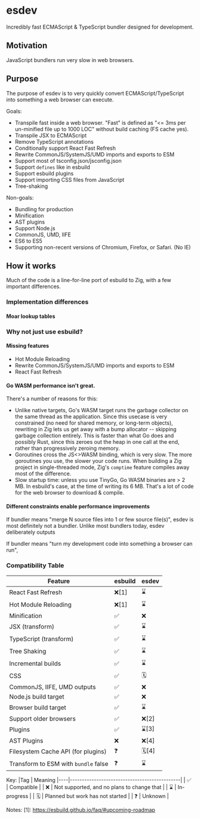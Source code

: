 # esdev

Incredibly fast ECMAScript & TypeScript bundler designed for development.

## Motivation

JavaScript bundlers run very slow in web browsers.

## Purpose

The purpose of esdev is to very quickly convert ECMAScript/TypeScript into something a web browser can execute.

Goals:

- Transpile fast inside a web browser. "Fast" is defined as "<= 3ms per un-minified file up to 1000 LOC" without build caching (FS cache yes).
- Transpile JSX to ECMAScript
- Remove TypeScript annotations
- Conditionally support React Fast Refresh
- Rewrite CommonJS/SystemJS/UMD imports and exports to ESM
- Support most of tsconfig.json/jsconfig.json
- Support `defines` like in esbuild
- Support esbuild plugins
- Support importing CSS files from JavaScript
- Tree-shaking

Non-goals:

- Bundling for production
- Minification
- AST plugins
- Support Node.js
- CommonJS, UMD, IIFE
- ES6 to ES5
- Supporting non-recent versions of Chromium, Firefox, or Safari. (No IE)

## How it works

Much of the code is a line-for-line port of esbuild to Zig, with a few important differences.

### Implementation differences

#### Moar lookup tables

### Why not just use esbuild?

#### Missing features

- Hot Module Reloading
- Rewrite CommonJS/SystemJS/UMD imports and exports to ESM
- React Fast Refresh

#### Go WASM performance isn't great.

There's a number of reasons for this:

- Unlike native targets, Go's WASM target runs the garbage collector on the same thread as the application. Since this usecase is very constrained (no need for shared memory, or long-term objects), rewriting in Zig lets us get away with a bump allocator -- skipping garbage collection entirely. This is faster than what Go does and possibly Rust, since this zeroes out the heap in one call at the end, rather than progressively zeroing memory.
- Goroutines cross the JS<>WASM binding, which is very slow. The more goroutines you use, the slower your code runs. When building a Zig project in single-threaded mode, Zig's `comptime` feature compiles away most of the difference.
- Slow startup time: unless you use TinyGo, Go WASM binaries are > 2 MB. In esbuild's case, at the time of writing its 6 MB. That's a lot of code for the web browser to download & compile.

#### Different constraints enable performance improvements

If bundler means "merge N source files into 1 or few source file(s)", esdev is most definitely not a bundler. Unlike most bundlers today, esdev deliberately outputs

If bundler means "turn my development code into something a browser can run",

### Compatibility Table

| Feature                              | esbuild | esdev |
| ------------------------------------ | ------- | ----- |
| React Fast Refresh                   | ❌[1]   | ⌛    |
| Hot Module Reloading                 | ❌[1]   | ⌛    |
| Minification                         | ✅      | ❌    |
| JSX (transform)                      | ✅      | ⌛    |
| TypeScript (transform)               | ✅      | ⌛    |
| Tree Shaking                         | ✅      | ⌛    |
| Incremental builds                   | ✅      | ⌛    |
| CSS                                  | ✅      | 🗓️    |
| CommonJS, IIFE, UMD outputs          | ✅      | ❌    |
| Node.js build target                 | ✅      | ❌    |
| Browser build target                 | ✅      | ⌛    |
| Support older browsers               | ✅      | ❌[2] |
| Plugins                              | ✅      | ⌛[3] |
| AST Plugins                          | ❌      | ❌[4] |
| Filesystem Cache API (for plugins)   | ❓      | 🗓️[4] |
| Transform to ESM with `bundle` false | ❓      | ⌛    |

Key:
|Tag | Meaning
|----|----------------------------------------------|
| ✅ | Compatible |
| ❌ | Not supported, and no plans to change that |
| ⌛ | In-progress |
| 🗓️ | Planned but work has not started |
| ❓ | Unknown |

Notes:
[1]: https://esbuild.github.io/faq/#upcoming-roadmap
